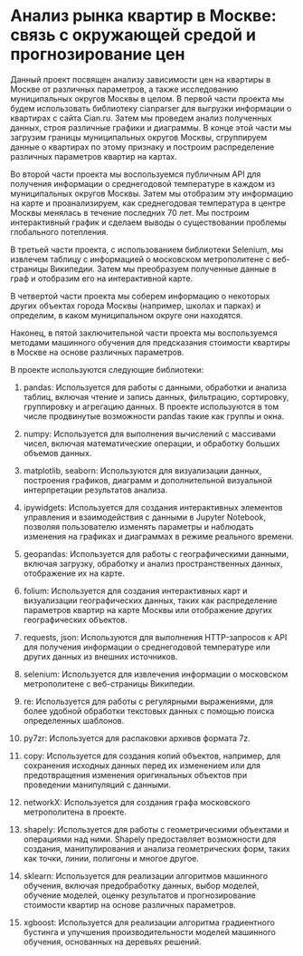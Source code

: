 # Анализ рынка квартир в Москве: связь с окружающей средой и прогнозирование цен
Данный проект посвящен анализу зависимости цен на квартиры в Москве от различных параметров, а также исследованию муниципальных округов Москвы в целом. В первой части проекта мы будем использовать библиотеку cianparser для выгрузки информации о квартирах с сайта Cian.ru. Затем мы проведем анализ полученных данных, строя различные графики и диаграммы. В конце этой части мы загрузим границы муниципальных округов Москвы, сгруппируем данные о квартирах по этому признаку и построим распределение различных параметров квартир на картах.

Во второй части проекта мы воспользуемся публичным API для получения информации о среднегодовой температуре в каждом из муниципальных округов Москвы. Затем мы отобразим эту информацию на карте и проанализируем, как среднегодовая температура в центре Москвы менялась в течение последних 70 лет. Мы построим интерактивный график и сделаем выводы о существовании проблемы глобального потепления.

В третьей части проекта, с использованием библиотеки Selenium, мы извлечем таблицу с информацией о московском метрополитене с веб-страницы Википедии. Затем мы преобразуем полученные данные в граф и отобразим его на интерактивной карте.

В четвертой части проекта мы соберем информацию о некоторых других объектах города Москвы (например, школах и парках) и определим, в каком муниципальном округе они находятся.

Наконец, в пятой заключительной части проекта мы воспользуемся методами машинного обучения для предсказания стоимости квартиры в Москве на основе различных параметров.

В проекте используются следующие библиотеки:

1. pandas: Используется для работы с данными, обработки и анализа таблиц, включая чтение и запись данных, фильтрацию, сортировку, группировку и агрегацию данных. В проекте используются в том числе продвинутые возможности pandas такие как группы и окна.

2. numpy: Используется для выполнения вычислений с массивами чисел, включая математические операции, и обработку больших объемов данных.

3. matplotlib, seaborn: Используются для визуализации данных, построения графиков, диаграмм и дополнительной визуальной интерпретации результатов анализа.

4. ipywidgets: Используется для создания интерактивных элементов управления и взаимодействия с данными в Jupyter Notebook, позволяя пользователю изменять параметры и наблюдать изменения на графиках и диаграммах в режиме реального времени.

5. geopandas: Используется для работы с географическими данными, включая загрузку, обработку и анализ пространственных данных, отображение их на карте.

6. folium: Используется для создания интерактивных карт и визуализации географических данных, таких как распределение параметров квартир на карте Москвы или отображение других географических объектов.

7. requests, json: Используются для выполнения HTTP-запросов к API для получения информации о среднегодовой температуре или других данных из внешних источников.

8. selenium: Используется для извлечения информации о московском метрополитене с веб-страницы Википедии.

9. re: Используется для работы с регулярными выражениями, для более удобной обработки текстовых данных с помощью поиска определенных шаблонов.

10. py7zr: Используется для распаковки архивов формата 7z.

11. copy: Используется для создания копий объектов, например, для сохранения исходных данных перед их изменением или для предотвращения изменения оригинальных объектов при проведении манипуляций с данными.

12. networkX: Используется для создания графа московского метрополитена в проекте.

13. shapely: Используется для работы с геометрическими объектами и операциями над ними. Shapely предоставляет возможности для создания, манипулирования и анализа геометрических форм, таких как точки, линии, полигоны и многое другое.

14. sklearn: Используется для реализации алгоритмов машинного обучения, включая предобработку данных, выбор моделей, обучение моделей, оценку результатов и прогнозирование стоимости квартир на основе различных параметров.

15. xgboost: Используется для реализации алгоритма градиентного бустинга и улучшения производительности моделей машинного обучения, основанных на деревьях решений.
